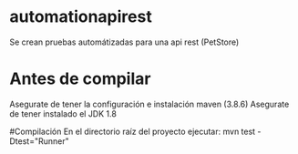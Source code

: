 # automationapirest
Se crean pruebas automátizadas para una api rest (PetStore)

# Antes de compilar
Asegurate de tener la configuración e instalación maven (3.8.6)
Asegurate de tener instalado el JDK 1.8

#Compilación
En el directorio raíz del proyecto ejecutar:
mvn test -Dtest="Runner"
